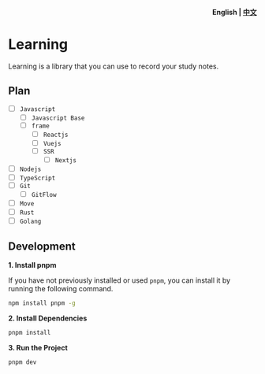 <h4 align="right">English | <strong><a href="https://github.com/Belen-Luo/learning/README_CN.md">中文</a></strong></h4>

# Learning

Learning is a library that you can use to record your study notes.

## Plan

- [ ] `Javascript`
  - [ ] `Javascript Base`
  - [ ] `frame`
    - [ ] `Reactjs`
    - [ ] `Vuejs`
    - [ ] `SSR`
      - [ ] `Nextjs`
- [ ] `Nodejs`
- [ ] `TypeScript`
- [ ] `Git`
  - [ ] `GitFlow`
- [ ] `Move`
- [ ] `Rust`
- [ ] `Golang`

## Development

**1. Install pnpm**

If you have not previously installed or used `pnpm`, you can install it by running the following command.

```bash
npm install pnpm -g
```

**2. Install Dependencies**

```bash
pnpm install
```

**3. Run the Project**

```bash
pnpm dev
```
